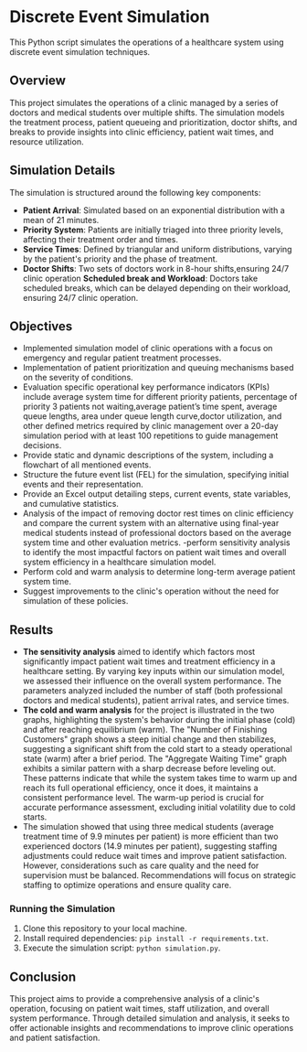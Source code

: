 # Discrete Event Simulation
This Python script simulates the operations of a healthcare system using discrete event simulation techniques.

## Overview
This project simulates the operations of a clinic managed by a series of doctors and medical students over multiple shifts. The simulation models the treatment process, patient queueing and prioritization, doctor shifts, and breaks to provide insights into clinic efficiency, patient wait times, and resource utilization. 

## Simulation Details
The simulation is structured around the following key components:
- **Patient Arrival**: Simulated based on an exponential distribution with a mean of 21 minutes.
- **Priority System**: Patients are initially triaged into three priority levels, affecting their treatment order and times.
- **Service Times**: Defined by triangular and uniform distributions, varying by the patient's priority and the phase of treatment.
- **Doctor Shifts**: Two sets of doctors work in 8-hour shifts,ensuring 24/7 clinic operation
**Scheduled break and Workload**: Doctors take scheduled breaks, which can be delayed depending on their workload, ensuring 24/7 clinic operation.


## Objectives
- Implemented simulation model of clinic operations with a focus on emergency and regular patient treatment processes.
- Implementation of patient prioritization and queuing mechanisms based on the severity of conditions.
- Evaluation specific operational key performance indicators (KPIs) include average system time for different priority patients, percentage of priority 3 patients not waiting,average patient’s time spent, average queue lengths, area under queue length curve,doctor utilization, and other defined metrics required by clinic management over a 20-day simulation period with at least 100 repetitions to guide management decisions.
- Provide static and dynamic descriptions of the system, including a flowchart of all mentioned events.
- Structure the future event list (FEL) for the simulation, specifying initial events and their representation.
- Provide an Excel output detailing steps, current events, state variables, and cumulative statistics.
- Analysis of the impact of removing doctor rest times on clinic efficiency and compare the current system with an alternative using final-year medical students instead of professional doctors based on the average system time and other evaluation metrics.
-perform sensitivity analysis to identify the most impactful factors on patient wait times and overall system efficiency in a healthcare simulation model.
- Perform cold and warm analysis to determine long-term average patient system time.
- Suggest improvements to the clinic's operation without the need for simulation of these policies.

## Results
- **The sensitivity analysis** aimed to identify which factors most significantly impact patient wait times and treatment efficiency in a healthcare setting. By varying key inputs within our simulation model, we assessed their influence on the overall system performance. The parameters analyzed included the number of staff (both professional doctors and medical students), patient arrival rates, and service times.
- **The cold and warm analysis** for the project is illustrated in the two graphs, highlighting the system's behavior during the initial phase (cold) and after reaching equilibrium (warm). The "Number of Finishing Customers" graph shows a steep initial change and then stabilizes, suggesting a significant shift from the cold start to a steady operational state (warm) after a brief period. The "Aggregate Waiting Time" graph exhibits a similar pattern with a sharp decrease before leveling out. These patterns indicate that while the system takes time to warm up and reach its full operational efficiency, once it does, it maintains a consistent performance level. The warm-up period is crucial for accurate performance assessment, excluding initial volatility due to cold starts.
- The simulation showed that using three medical students (average treatment time of 9.9 minutes per patient) is more efficient than two experienced doctors (14.9 minutes per patient), suggesting staffing adjustments could reduce wait times and improve patient satisfaction. However, considerations such as care quality and the need for supervision must be balanced. Recommendations will focus on strategic staffing to optimize operations and ensure quality care.

### Running the Simulation
1. Clone this repository to your local machine.
2. Install required dependencies: `pip install -r requirements.txt`.
3. Execute the simulation script: `python simulation.py`.
   
## Conclusion
This project aims to provide a comprehensive analysis of a clinic's operation, focusing on patient wait times, staff utilization, and overall system performance. Through detailed simulation and analysis, it seeks to offer actionable insights and recommendations to improve clinic operations and patient satisfaction.
